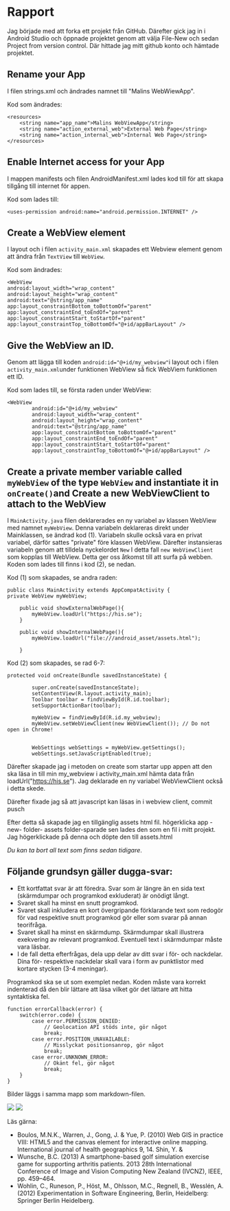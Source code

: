 
# Rapport

Jag började med att forka ett projekt från GitHub. Därefter gick jag in i Android Studio och 
öppnade projektet genom att välja File-New och sedan Project from version control. 
Där hittade jag mitt github konto och hämtade projektet. 

## Rename your App

I filen strings.xml och ändrades namnet till "Malins WebWiewApp".

Kod som ändrades:
```
<resources>
    <string name="app_name">Malins WebViewApp</string>
    <string name="action_external_web">External Web Page</string>
    <string name="action_internal_web">Internal Web Page</string>
</resources>

```
## Enable Internet access for your App

I mappen manifests och filen AndroidManifest.xml lades kod till för att skapa tillgång till internet för appen.

Kod som lades till:
```
<uses-permission android:name="android.permission.INTERNET" />

```

## Create a WebView element 

I layout och i filen `activity_main.xml` skapades ett Webview element genom att ändra från `TextView` till `WebView`.

Kod som ändrades: 
```
<WebView
android:layout_width="wrap_content"
android:layout_height="wrap_content"
android:text="@string/app_name"
app:layout_constraintBottom_toBottomOf="parent"
app:layout_constraintEnd_toEndOf="parent"
app:layout_constraintStart_toStartOf="parent"
app:layout_constraintTop_toBottomOf="@+id/appBarLayout" />
```

## Give the WebView an ID. 

Genom att lägga till koden `android:id="@+id/my_webview"`i layout och i filen `activity_main.xml`under funktionen WebView så fick 
WebViem funktionen ett ID. 

Kod som lades till, se första raden under WebView: 
```
<WebView
        android:id="@+id/my_webview"
        android:layout_width="wrap_content"
        android:layout_height="wrap_content"
        android:text="@string/app_name"
        app:layout_constraintBottom_toBottomOf="parent"
        app:layout_constraintEnd_toEndOf="parent"
        app:layout_constraintStart_toStartOf="parent"
        app:layout_constraintTop_toBottomOf="@+id/appBarLayout" />

```

## Create a private member variable called `myWebView` of the type `WebView` and instantiate it in `onCreate()`and Create a new WebViewClient to attach to the WebView

I `MainActivity.java` filen deklarerades en ny variabel av klassen WebView med namnet `myWebView`.
Denna variabeln deklareras direkt under Mainklassen, se ändrad kod (1). Variabeln skulle också vara en privat variabel, 
därför sattes "private" före klassen WebView. Därefter instansieras variabeln genom att tilldela nyckelordet `New` I detta fall
`new WebViewClient` som kopplas till WebView. Detta ger oss åtkomst till att surfa på webben. Koden som lades till finns i kod (2), se nedan.


Kod (1) som skapades, se andra raden:

```
public class MainActivity extends AppCompatActivity {
private WebView myWebView;

    public void showExternalWebPage(){
        myWebView.loadUrl("https://his.se");
    }

    public void showInternalWebPage(){
        myWebView.loadUrl("file:///android_asset/assets.html");

    }
```

Kod (2) som skapades, se rad 6-7:

```
protected void onCreate(Bundle savedInstanceState) {

        super.onCreate(savedInstanceState);
        setContentView(R.layout.activity_main);
        Toolbar toolbar = findViewById(R.id.toolbar);
        setSupportActionBar(toolbar);

        myWebView = findViewById(R.id.my_webview);
        myWebView.setWebViewClient(new WebViewClient()); // Do not open in Chrome!


        WebSettings webSettings = myWebView.getSettings();
        webSettings.setJavaScriptEnabled(true);
 ```






Därefter skapade jag i metoden on create som startar upp appen att den ska läsa in till min my_webview i activity_main.xml
hämta data från loadUrl("https://his.se"). Jag deklarade en ny variabel WebViewClient också i detta skede. 

Därefter fixade jag så att javascript kan läsas in i webview client, commit pusch

Efter detta så skapade jag en tillgänglig assets html fil. högerklicka app -new- folder- assets folder-sparade 
sen lades den som en fil i mitt projekt. Jag högerklickade på denna och döpte den till assets.html








_Du kan ta bort all text som finns sedan tidigare_.

## Följande grundsyn gäller dugga-svar:

- Ett kortfattat svar är att föredra. Svar som är längre än en sida text (skärmdumpar och programkod exkluderat) är onödigt långt.
- Svaret skall ha minst en snutt programkod.
- Svaret skall inkludera en kort övergripande förklarande text som redogör för vad respektive snutt programkod gör eller som svarar på annan teorifråga.
- Svaret skall ha minst en skärmdump. Skärmdumpar skall illustrera exekvering av relevant programkod. Eventuell text i skärmdumpar måste vara läsbar.
- I de fall detta efterfrågas, dela upp delar av ditt svar i för- och nackdelar. Dina för- respektive nackdelar skall vara i form av punktlistor med kortare stycken (3-4 meningar).

Programkod ska se ut som exemplet nedan. Koden måste vara korrekt indenterad då den blir lättare att läsa vilket gör det lättare att hitta syntaktiska fel.

```
function errorCallback(error) {
    switch(error.code) {
        case error.PERMISSION_DENIED:
            // Geolocation API stöds inte, gör något
            break;
        case error.POSITION_UNAVAILABLE:
            // Misslyckat positionsanrop, gör något
            break;
        case error.UNKNOWN_ERROR:
            // Okänt fel, gör något
            break;
    }
}
```

Bilder läggs i samma mapp som markdown-filen.

![](Screenshot_20230404_123544.png)
![](Screenshot_20230404_124259.png)


Läs gärna:

- Boulos, M.N.K., Warren, J., Gong, J. & Yue, P. (2010) Web GIS in practice VIII: HTML5 and the canvas element for interactive online mapping. International journal of health geographics 9, 14. Shin, Y. &
- Wunsche, B.C. (2013) A smartphone-based golf simulation exercise game for supporting arthritis patients. 2013 28th International Conference of Image and Vision Computing New Zealand (IVCNZ), IEEE, pp. 459–464.
- Wohlin, C., Runeson, P., Höst, M., Ohlsson, M.C., Regnell, B., Wesslén, A. (2012) Experimentation in Software Engineering, Berlin, Heidelberg: Springer Berlin Heidelberg.
